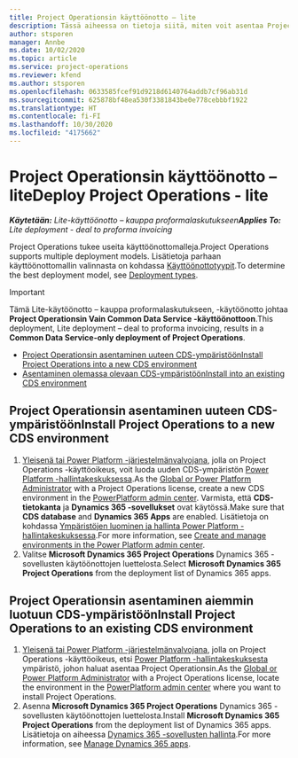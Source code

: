 ```yaml
---
title: Project Operationsin käyttöönotto – lite
description: Tässä aiheessa on tietoja siitä, miten voit asentaa Project Operationsin lite – kauppa proformalaskutukseen -käyttöönoton.
author: stsporen
manager: Annbe
ms.date: 10/02/2020
ms.topic: article
ms.service: project-operations
ms.reviewer: kfend
ms.author: stsporen
ms.openlocfilehash: 0633585fcef91d9218d6140764addb7cf96ab31d
ms.sourcegitcommit: 625878bf48ea530f3381843be0e778cebbbf1922
ms.translationtype: HT
ms.contentlocale: fi-FI
ms.lasthandoff: 10/30/2020
ms.locfileid: "4175662"
---
```

# <a name="deploy-project-operations---lite"></a><span data-ttu-id="95068-103">Project Operationsin käyttöönotto – lite</span><span class="sxs-lookup"><span data-stu-id="95068-103">Deploy Project Operations - lite</span></span>

<span data-ttu-id="95068-104">_**Käytetään:** Lite-käyttöönotto – kauppa proformalaskutukseen_</span><span class="sxs-lookup"><span data-stu-id="95068-104">_**Applies To:** Lite deployment - deal to proforma invoicing_</span></span>

<span data-ttu-id="95068-105">Project Operations tukee useita käyttöönottomalleja.</span><span class="sxs-lookup"><span data-stu-id="95068-105">Project Operations supports multiple deployment models.</span></span> <span data-ttu-id="95068-106">Lisätietoja parhaan käyttöönottomallin valinnasta on kohdassa [Käyttöönottotyypit](determine-deployment-type.md).</span><span class="sxs-lookup"><span data-stu-id="95068-106">To determine the best deployment model, see [Deployment types](determine-deployment-type.md).</span></span>


> [!IMPORTANT]
> <span data-ttu-id="95068-107">Tämä Lite-käytöönotto – kauppa proformalaskutukseen, -käytöönotto johtaa **Project Operationsin Vain Common Data Service -käyttöönottoon**.</span><span class="sxs-lookup"><span data-stu-id="95068-107">This deployment, Lite deployment – deal to proforma invoicing, results in a **Common Data Service-only deployment of Project Operations**.</span></span>

- [<span data-ttu-id="95068-108">Project Operationsin asentaminen uuteen CDS-ympäristöön</span><span class="sxs-lookup"><span data-stu-id="95068-108">Install Project Operations into a new CDS environment</span></span>](#new)
- [<span data-ttu-id="95068-109">Asentaminen olemassa olevaan CDS-ympäristöön</span><span class="sxs-lookup"><span data-stu-id="95068-109">Install into an existing CDS environment</span></span>](#existing)



## <a name="install-project-operations-to-a-new-cds-environment"></a><a name="new"></a><span data-ttu-id="95068-110">Project Operationsin asentaminen uuteen CDS-ympäristöön</span><span class="sxs-lookup"><span data-stu-id="95068-110">Install Project Operations to a new CDS environment</span></span>

1. <span data-ttu-id="95068-111">[Yleisenä tai Power Platform -järjestelmänvalvojana](https://docs.microsoft.com/power-platform/admin/global-service-administrators-can-administer-without-license), jolla on Project Operations -käyttöoikeus, voit luoda uuden CDS-ympäristön [Power Platform -hallintakeskuksessa](https://admin.powerplatform.com).</span><span class="sxs-lookup"><span data-stu-id="95068-111">As the [Global or Power Platform Administrator](https://docs.microsoft.com/power-platform/admin/global-service-administrators-can-administer-without-license) with a Project Operations license, create a new CDS environment in the [PowerPlatform admin center](https://admin.powerplatform.com).</span></span> <span data-ttu-id="95068-112">Varmista, että **CDS-tietokanta** ja **Dynamics 365 -sovellukset** ovat käytössä.</span><span class="sxs-lookup"><span data-stu-id="95068-112">Make sure that **CDS database** and **Dynamics 365 Apps** are enabled.</span></span> <span data-ttu-id="95068-113">Lisätietoja on kohdassa [Ympäristöjen luominen ja hallinta Power Platform -hallintakeskuksessa](https://docs.microsoft.com/power-platform/admin/create-environment#create-an-environment-in-the-power-platform-admin-center).</span><span class="sxs-lookup"><span data-stu-id="95068-113">For more information, see [Create and manage environments in the Power Platform admin center](https://docs.microsoft.com/power-platform/admin/create-environment#create-an-environment-in-the-power-platform-admin-center).</span></span>
2. <span data-ttu-id="95068-114">Valitse **Microsoft Dynamics 365 Project Operations** Dynamics 365 -sovellusten käytöönottojen luettelosta.</span><span class="sxs-lookup"><span data-stu-id="95068-114">Select **Microsoft Dynamics 365 Project Operations** from the deployment list of Dynamics 365 apps.</span></span>


## <a name="install-project-operations-to-an-existing-cds-environment"></a><a name="existing"></a><span data-ttu-id="95068-115">Project Operationsin asentaminen aiemmin luotuun CDS-ympäristöön</span><span class="sxs-lookup"><span data-stu-id="95068-115">Install Project Operations to an existing CDS environment</span></span>

1. <span data-ttu-id="95068-116">[Yleisenä tai Power Platform -järjestelmänvalvojana](https://docs.microsoft.com/power-platform/admin/global-service-administrators-can-administer-without-license), jolla on Project Operations -käyttöoikeus, etsi [Power Platform -hallintakeskuksesta](https://admin.powerplatform.com) ympäristö, johon haluat asentaa Project Operationsin.</span><span class="sxs-lookup"><span data-stu-id="95068-116">As the [Global or Power Platform Administrator](https://docs.microsoft.com/power-platform/admin/global-service-administrators-can-administer-without-license) with a Project Operations license, locate the environment in the [PowerPlatform admin center](https://admin.powerplatform.com) where you want to install Project Operations.</span></span>
2. <span data-ttu-id="95068-117">Asenna **Microsoft Dynamics 365 Project Operations** Dynamics 365 -sovellusten käytöönottojen luettelosta.</span><span class="sxs-lookup"><span data-stu-id="95068-117">Install **Microsoft Dynamics 365 Project Operations** from the deployment list of Dynamics 365 apps.</span></span> <span data-ttu-id="95068-118">Lisätietoja on aiheessa [Dynamics 365 -sovellusten hallinta](https://docs.microsoft.com/power-platform/admin/manage-apps).</span><span class="sxs-lookup"><span data-stu-id="95068-118">For more information, see [Manage Dynamics 365 apps](https://docs.microsoft.com/power-platform/admin/manage-apps).</span></span>


